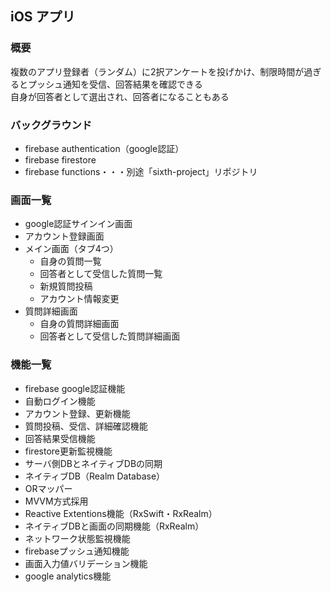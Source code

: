 ## iOS アプリ
### 概要
複数のアプリ登録者（ランダム）に2択アンケートを投げかけ、制限時間が過ぎるとプッシュ通知を受信、回答結果を確認できる  
自身が回答者として選出され、回答者になることもある
### バックグラウンド
- firebase authentication（google認証）  
- firebase firestore  
- firebase functions・・・別途「sixth-project」リポジトリ
### 画面一覧
- google認証サインイン画面
- アカウント登録画面
- メイン画面（タブ4つ）
  - 自身の質問一覧
  - 回答者として受信した質問一覧
  - 新規質問投稿
  - アカウント情報変更
- 質問詳細画面
  - 自身の質問詳細画面
  - 回答者として受信した質問詳細画面
### 機能一覧
- firebase google認証機能  
- 自動ログイン機能  
- アカウント登録、更新機能  
- 質問投稿、受信、詳細確認機能  
- 回答結果受信機能  
- firestore更新監視機能  
- サーバ側DBとネイティブDBの同期  
- ネイティブDB（Realm Database）  
- ORマッパー  
- MVVM方式採用  
- Reactive Extentions機能（RxSwift・RxRealm）  
- ネイティブDBと画面の同期機能（RxRealm）  
- ネットワーク状態監視機能  
- firebaseプッシュ通知機能  
- 画面入力値バリデーション機能  
- google analytics機能  

